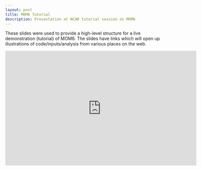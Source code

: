 ```yaml
---
layout: post
title: MOM6 Tutorial
description: Presentation at NCAR tutorial session on MOM6
---
```


These slides were used to provide a high-level structure for a live demonstration (tutorial) of MOM6.
The slides have links which will open up illustrations of code/inputs/analysis from various places on the web.

<div style="text-align:center">
<iframe src='https://onedrive.live.com/embed?cid=42DB8A616E42F21F&resid=42DB8A616E42F21F%211943&authkey=AFvpHxut-zMVqk0&em=2&wdAr=1.7777777777777777' width='610px' height='367px' frameborder='0'>This is an embedded <a target='_blank' href='https://office.com'>Microsoft Office</a> presentation, powered by <a target='_blank' href='https://office.com/webapps'>Office Online</a>.</iframe>
</div>
